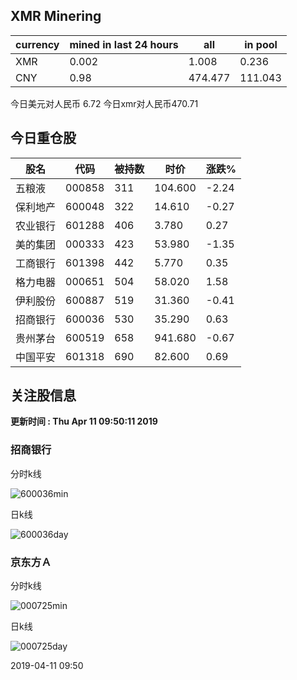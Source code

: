 ## XMR Minering

|currency|mined in last 24 hours|all|in pool|
|---|---|---|---|
|XMR|0.002|1.008|0.236|
|CNY|0.98|474.477|111.043|

今日美元对人民币 6.72	今日xmr对人民币470.71


## 今日重仓股 

|股名|代码|被持数|时价|涨跌%|
|---|---|---|---|---|
|五粮液|000858|311|104.600|-2.24|
|保利地产|600048|322|14.610|-0.27|
|农业银行|601288|406|3.780|0.27|
|美的集团|000333|423|53.980|-1.35|
|工商银行|601398|442|5.770|0.35|
|格力电器|000651|504|58.020|1.58|
|伊利股份|600887|519|31.360|-0.41|
|招商银行|600036|530|35.290|0.63|
|贵州茅台|600519|658|941.680|-0.67|
|中国平安|601318|690|82.600|0.69|

## 关注股信息
**更新时间 : Thu Apr 11 09:50:11 2019**
### 招商银行 
分时k线

![600036min](http://image.sinajs.cn/newchart/min/n/sh600036.gif)

日k线

![600036day](http://image.sinajs.cn/newchart/daily/n/sh600036.gif)

### 京东方Ａ 
分时k线

![000725min](http://image.sinajs.cn/newchart/min/n/sz000725.gif)

日k线

![000725day](http://image.sinajs.cn/newchart/daily/n/sz000725.gif)

2019-04-11 09:50